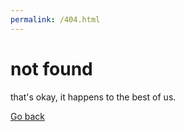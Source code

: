 ```yaml
---
permalink: /404.html
---
```


# not found

that's okay, it happens to the best of us. 

[Go back](/)
